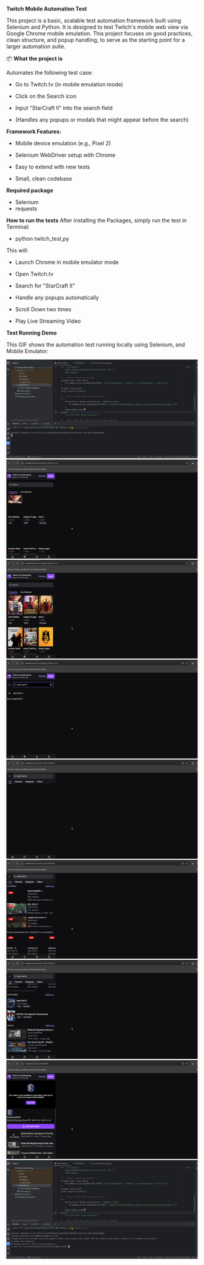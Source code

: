 **Twitch Mobile Automation Test**
 
This project is a basic, scalable test automation framework built using Selenium and Python.
It is designed to test Twitch's mobile web view via Google Chrome mobile emulation.
This project focuses on good practices, clean structure, and popup handling, to serve as the starting point for a larger automation suite.

📦 **What the project is**

Automates the following test case:

* Go to Twitch.tv (in mobile emulation mode)

* Click on the Search icon

* Input "StarCraft II" into the search field

* (Handles any popups or modals that might appear before the search)

**Framework Features:**

* Mobile device emulation (e.g., Pixel 2)

* Selenium WebDriver setup with Chrome

* Easy to extend with new tests

* Small, clean codebase

**Required package**

* Selenium
* requests


**How to run the tests**
After installing the Packages, simply run the test in Terminal:

* python twitch_test,py

This will:

* Launch Chrome in mobile emulator mode

* Open Twitch.tv

* Search for "StarCraft II"

* Handle any popups automatically
* Scroll Down two times
* Play Live Streaming Video


**Test Running Demo**

This GIF shows the automation test running locally using Selenium, and Mobile Emulator:

![Test Running](resources/test_running/1.png)
![Test Running](resources/test_running/2.png)
![Test Running](resources/test_running/3.png)
![Test Running](resources/test_running/4.png)
![Test Running](resources/test_running/5.png)
![Test Running](resources/test_running/6.png)
![Test Running](resources/test_running/7.png)
![Test Running](resources/test_running/8.png)
![Test Running](resources/test_running/9.png)

